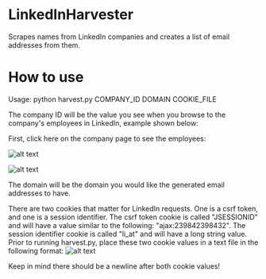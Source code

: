 # LinkedInHarvester
Scrapes names from LinkedIn companies and creates a list of email addresses from them.


# How to use
Usage: python harvest.py COMPANY_ID DOMAIN COOKIE_FILE
  
 The company ID will be the value you see when you browse to the company's employees in LinkedIn, example shown below:
 
 First, click here on the company page to see the employees:
 
 ![alt text](https://raw.githubusercontent.com/morganc3/LinkedInHarvester/master/employees_link.png) 
 
 ![alt text](https://raw.githubusercontent.com/morganc3/LinkedInHarvester/master/company_id.png)
 
 
 The domain will be the domain you would like the generated email addresses to have.
 
 There are two cookies that matter for LinkedIn requests. One is a csrf token, and one is a session identifier. 
  The csrf token cookie is called "JSESSIONID" and will have a value similar to the following: "ajax:239842398432".
  The session identifier cookie is called "li_at" and will have a long string value. 
  Prior to running harvest.py, place these two cookie values in a text file in the following format:
  ![alt text](https://raw.githubusercontent.com/morganc3/LinkedInHarvester/master/cookie_example.png)
    
  Keep in mind there should be a newline after both cookie values!
      
  
